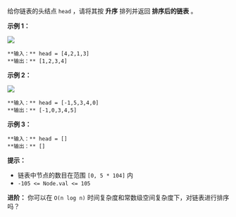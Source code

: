 给你链表的头结点 `head` ，请将其按 **升序** 排列并返回 **排序后的链表** 。



**示例 1：**

![](https://assets.leetcode.com/uploads/2020/09/14/sort_list_1.jpg)

    
    
    **输入：** head = [4,2,1,3]
    **输出：** [1,2,3,4]
    

**示例 2：**

![](https://assets.leetcode.com/uploads/2020/09/14/sort_list_2.jpg)

    
    
    **输入：** head = [-1,5,3,4,0]
    **输出：** [-1,0,3,4,5]
    

**示例 3：**

    
    
    **输入：** head = []
    **输出：** []
    



**提示：**

  * 链表中节点的数目在范围 `[0, 5 * 104]` 内
  * `-105 <= Node.val <= 105`



**进阶：** 你可以在 `O(n log n)` 时间复杂度和常数级空间复杂度下，对链表进行排序吗？

